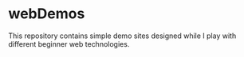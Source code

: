 # webDemos
This repository contains simple demo sites designed while I play with different beginner web technologies.
